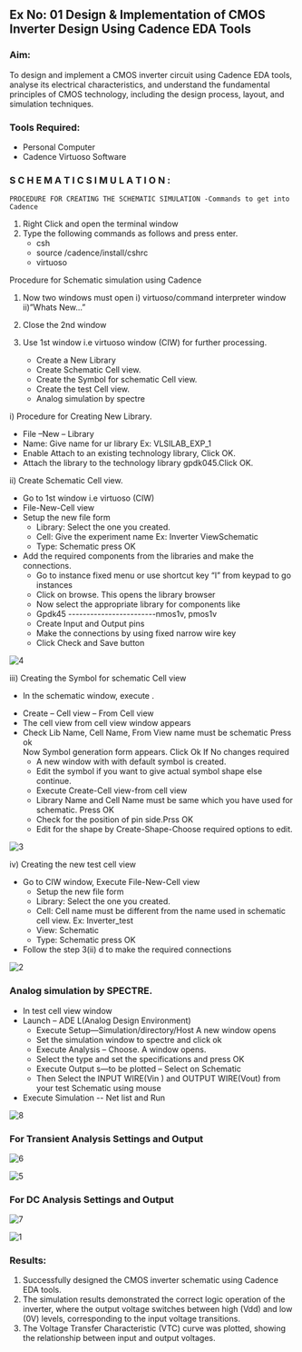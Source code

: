 ## Ex No: 01     Design & Implementation of CMOS Inverter Design Using Cadence EDA Tools   

### Aim:
To design and implement a CMOS inverter circuit using Cadence EDA tools, analyse its electrical characteristics, and understand the fundamental principles of CMOS technology, including the design process, layout, and simulation techniques.

### Tools Required:
   -	Personal Computer
   -	Cadence Virtuoso Software

### S C H E M A T I C S I M U L A T I O N :
    PROCEDURE FOR CREATING THE SCHEMATIC SIMULATION -Commands to get into Cadence
1.	Right Click and open the terminal window
2.	Type the following commands as follows and press enter.
    -	csh
    -	source /cadence/install/cshrc
    -	virtuoso
      
Procedure for Schematic simulation using Cadence
 1.	Now two windows must open
	i) virtuoso/command interpreter window
    ii)”Whats New…”
 2.	Close the 2nd window
 3.	Use 1st window i.e virtuoso window (CIW) for further processing.
     
	   - Create a New Library
	   - Create Schematic Cell view.
	   - Create the Symbol for schematic Cell view.
	   - Create the test Cell view.
	   - Analog simulation by spectre

i) Procedure for Creating New Library.
- File –New – Library
- Name: Give name for ur library Ex: VLSILAB_EXP_1
- Enable Attach to an existing technology library, Click OK.
- Attach the library to the technology library gpdk045.Click OK.
		 
ii)	Create Schematic Cell view.

- Go to 1st window i.e virtuoso (CIW)
- File-New-Cell view
- Setup the new file form
  + Library: Select the one you created.
  + Cell: Give the experiment name Ex: Inverter ViewSchematic
  + Type: Schematic press OK
- Add the required components from the libraries and make the connections.
  + Go to instance fixed menu or use shortcut key “I” from keypad to go instances
  + Click on browse. This opens the library browser
  + Now select the appropriate library for components like
  + Gpdk45 ------------------------nmos1v, pmos1v
  + Create Input and Output pins
  + Make the connections by using fixed narrow wire key
  + Click Check and Save button

![4](https://github.com/user-attachments/assets/4530ff4e-3114-4cf5-bda5-18fd68186f51)


iii) Creating the Symbol for schematic Cell view
- In the schematic window, execute . 
+ Create – Cell view – From Cell view
+ The cell view from cell view window appears
+ Check Lib Name, Cell Name, From View name must be schematic Press ok       	
Now Symbol generation form appears. Click Ok If No changes required
   - A new window with with default symbol is created.
   - Edit the symbol if you want to give actual symbol shape else continue.
   - Execute Create-Cell view-from cell view
   - Library Name and Cell Name must be same which you have used for schematic. Press OK
   - Check for the position of pin side.Prss OK
   - Edit for the shape by Create-Shape-Choose required options to edit.

![3](https://github.com/user-attachments/assets/8979d5c5-fc4c-45c8-904e-90af97b0dc42)

iv)	Creating the new test cell view
   - Go to CIW window, Execute File-New-Cell view
	  + Setup the new file form
	  + Library: Select the one you created.
	  + Cell: Cell name must be different from the name used in schematic cell view. Ex: Inverter_test
	  + View: Schematic
	  + Type: Schematic press OK
- Follow the step 3(ii) d to make the required connections

![2](https://github.com/user-attachments/assets/e96660be-992d-43c4-8ed2-87cad76c02c6)



 
### Analog simulation by SPECTRE.
- In test cell view window
- Launch – ADE L(Analog Design Environment)
  + Execute Setup—Simulation/directory/Host A new window opens
  + Set the simulation window to spectre and click ok
  + Execute Analysis – Choose. A window opens.
  + Select the type and set the specifications and press OK
  + Execute Output s—to be plotted – Select on Schematic
  + Then Select the INPUT WIRE(Vin ) and OUTPUT WIRE(Vout) from your test Schematic using mouse
- Execute Simulation -- Net list and Run

![8](https://github.com/user-attachments/assets/dfe8e7a1-fcde-4d26-b913-fe2448e4f1b8)
 
### For Transient Analysis Settings and Output
 
 
![6](https://github.com/user-attachments/assets/41158b07-d743-42d2-b416-ea3f15025d5d)


![5](https://github.com/user-attachments/assets/5d37d4ce-14fa-4aaf-bc8c-3f7a26497bc6)














### For DC Analysis Settings and Output

 ![7](https://github.com/user-attachments/assets/cfa14204-7a24-4b71-b39b-9fa981f95b27)
 

![1](https://github.com/user-attachments/assets/8a24b7aa-3a4d-44ed-a99e-ecda29b6b6dd)
 




 

### Results:
1.	Successfully designed the CMOS inverter schematic using Cadence EDA tools.
2.	The simulation results demonstrated the correct logic operation of the inverter, where the output voltage switches between high (Vdd) and low (0V) levels, corresponding to the input voltage transitions.
3.	The Voltage Transfer Characteristic (VTC) curve was plotted, showing the relationship between input and output voltages.











